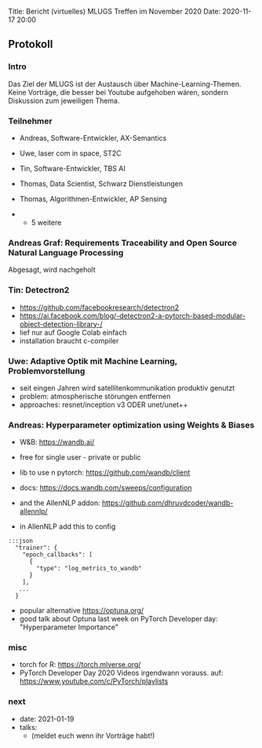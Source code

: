 Title: Bericht (virtuelles) MLUGS Treffen im November 2020
Date: 2020-11-17 20:00

## Protokoll

### Intro

Das Ziel der MLUGS ist der Austausch über Machine-Learning-Themen.
Keine Vorträge, die besser bei Youtube aufgehoben wären, sondern Diskussion zum jeweiligen Thema.

### Teilnehmer

- Andreas, Software-Entwickler, AX-Semantics
- Uwe, laser com in space, ST2C
- Tin, Software-Entwickler, TBS AI
- Thomas, Data Scientist, Schwarz Dienstleistungen
- Thomas, Algorithmen-Entwickler, AP Sensing

- + 5 weitere


### Andreas Graf: Requirements Traceability and Open Source Natural Language Processing

Abgesagt, wird nachgeholt


### Tin: Detectron2

- <https://github.com/facebookresearch/detectron2>
- <https://ai.facebook.com/blog/-detectron2-a-pytorch-based-modular-object-detection-library-/>
- lief nur auf Google Colab einfach
- installation braucht c-compiler


### Uwe: Adaptive Optik mit Machine Learning, Problemvorstellung

- seit eingen Jahren wird satellitenkommunikation produktiv genutzt
- problem: atmospherische störungen entfernen
- approaches: resnet/inception v3 ODER unet/unet++


### Andreas: Hyperparameter optimization using Weights & Biases

- W&B: <https://wandb.ai/>
- free for single user - private or public

- lib to use n pytorch: <https://github.com/wandb/client>
- docs: <https://docs.wandb.com/sweeps/configuration>
- and the AllenNLP addon: <https://github.com/dhruvdcoder/wandb-allennlp/>

- in AllenNLP add this to config

```
:::json
  "trainer": {
    "epoch_callbacks": [
      {
        "type": "log_metrics_to_wandb"
      }
    ],
   ...
  }
```

- popular alternative <https://optuna.org/>
- good talk about Optuna last week on PyTorch Developer day: "Hyperparameter Importance"


### misc

- torch for R: <https://torch.mlverse.org/>
- PyTorch Developer Day 2020 Videos irgendwann vorauss. auf: <https://www.youtube.com/c/PyTorch/playlists>


### next

- date: 2021-01-19
- talks:
  - (meldet euch wenn ihr Vorträge habt!)
